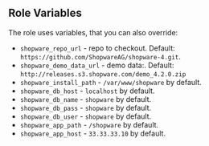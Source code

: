 Role Variables
--------------

The role uses variables, that you can also override:

* `shopware_repo_url` - repo to checkout. Default: `https://github.com/ShopwareAG/shopware-4.git`.
* `shopware_demo_data_url` - demo data:. Default: `http://releases.s3.shopware.com/demo_4.2.0.zip`
* `shopware_install_path` - `/var/www/shopware` by default.
* `shopware_db_host` - `localhost` by default.
* `shopware_db_name` - `shopware` by default.
* `shopware_db_pass` - `shopware` by default.
* `shopware_db_user` - `shopware` by default.
* `shopware_app_path` - `/shopware` by default.
* `shopware_app_host` - `33.33.33.10` by default.

